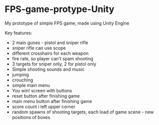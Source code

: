 # FPS-game-protype-Unity
My prototype of simple FPS game, made using Unity Engine

Key features:
- 2 main gunes - pistol and sniper rifle
- sniper rifle can use scope
- different crosshairs for each weapon
- fire rate, so player can't spam shooting
- 3 targets for sniper only, 2 for pistol only
- Simple shooting sounds and music
- jumping
- crouching
- simple main menu
- You win! screen with buttons
- reset button after finishing game
- main menu button after finishing game
- score count i left upper corner
- random spawns of shooting targets, each load of game scene - new positions of boxes
